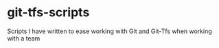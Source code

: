 # git-tfs-scripts
Scripts I have written to ease working with Git and Git-Tfs when working with a team
